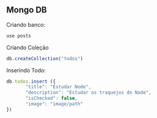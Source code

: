## Mongo DB

Criando banco:

```css
use posts

```

Criando Coleção

```js
db.createCollection("todos")

```

Inserindo Todo:

```js
db.todos.insert ({
       "title": "Estudar Node",
       "description": "Estudar os traquejos do Node",
       "isChecked": false,
       "image": "image/path"
})
```
